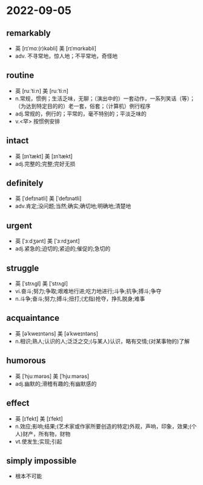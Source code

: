 # 2022-09-05

## remarkably
- 英 [rɪˈmɑː(r)kəbli]   美 [rɪˈmɑrkəbli]
- adv. 不寻常地，惊人地；不平常地，奇怪地

## routine
- 英 [ruːˈtiːn]   美 [ruːˈtiːn]
- n.常规，惯例；生活乏味，无聊；（演出中的）一套动作，一系列笑话（等）；（为达到特定目的的）老一套，俗套；（计算机）例行程序
- adj.常规的，例行的；平常的，毫不特别的；平淡乏味的
- v.<罕> 按惯例安排

## intact
- 英 [ɪnˈtækt]   美 [ɪnˈtækt]
- adj.完整的;完整;完好无损

## definitely
- 英 [ˈdefɪnətli]   美 [ˈdefɪnətli]
- adv.肯定;没问题;当然;确实;确切地;明确地;清楚地

## urgent
- 英 [ˈɜːdʒənt]   美 [ˈɜːrdʒənt]
- adj.紧急的;迫切的;紧迫的;催促的;急切的

## struggle
- 英 [ˈstrʌɡl]   美 [ˈstrʌɡl]
- vi.奋斗;努力;争取;艰难地行进;吃力地进行;斗争;抗争;搏斗;争夺
- n.斗争;奋斗;努力;搏斗;扭打;(尤指)抢夺，挣扎脱身;难事

## acquaintance
- 英 [əˈkweɪntəns]   美 [əˈkweɪntəns]
- n.相识;熟人;认识的人;泛泛之交;(与某人)认识，略有交情;(对某事物的)了解

## humorous
- 英 [ˈhjuːmərəs]   美 [ˈhjuːmərəs]
- adj.幽默的;滑稽有趣的;有幽默感的

## effect
- 英 [ɪˈfekt]   美 [ɪˈfekt]
- n.效应;影响;结果;(艺术家或作家所要创造的特定)外观，声响，印象，效果;(个人)财产，所有物，财物
- vt.使发生;实现;引起

## simply impossible
- 根本不可能
